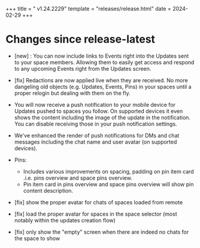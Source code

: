 +++
title = " v1.24.2229"
template = "releases/release.html"
date = 2024-02-29
+++

# Changes since release-latest 
- [new] : You can now include links to Events right into the Updates sent to your space members. Allowing them to easily get access and respond to any upcoming Events right from the Updates screen.
- [fix] Redactions are now applied live when they are received. No more dangeling old objects (e.g. Updates, Events, Pins) in your spaces until a proper relogin but dealing with them on the fly.

- You will now receive a push notification to your mobile device for Updates pushed to spaces you follow. On supported devices it even shows the content including the image of the update in the notification. You can disable receiving those in your push notification settings.
- We've enhanced the render of push notifications for DMs and chat messages including the chat name and user avatar (on supported devices).

- Pins:
  - Includes various improvements on spacing, padding on pin item card .i.e. pins overview and space pins overview.
  - Pin item card in pins overview and space pins overview will show pin content description.

- [fix] show the proper avatar for chats of spaces loaded from remote
- [fix] load the proper avatar for spaces in the space selector (most notably within the updates creation flow)
- [fix] only show the "empty" screen when there are indeed no chats for the space to show

